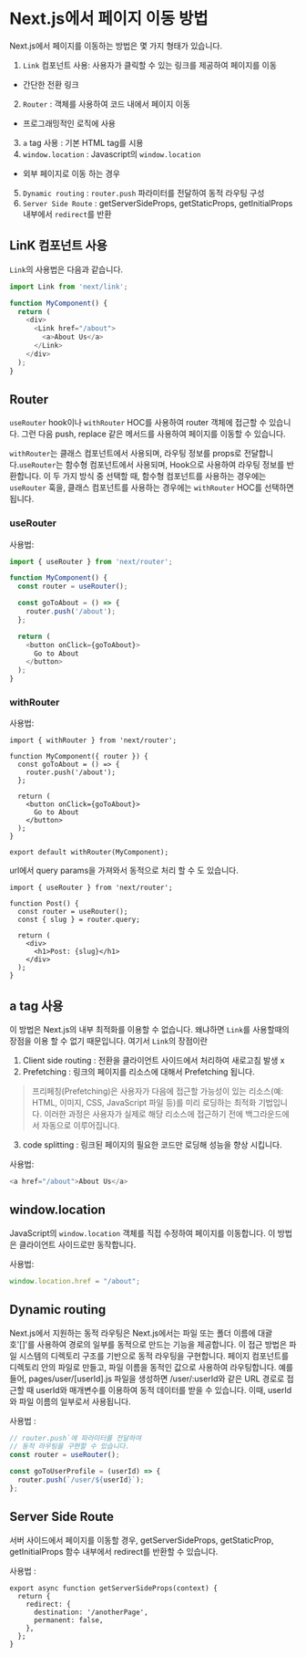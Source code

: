 # Next.js에서 페이지 이동 방법

Next.js에서 페이지를 이동하는 방법은 몇 가지 형태가 있습니다.

1. `Link` 컴포넌트 사용: 사용자가 클릭할 수 있는 링크를 제공하여 페이지를 이동 
  - 간단한 전환 링크
2. `Router` : 객체를 사용하여 코드 내에서 페이지 이동
- 프로그래밍적인 로직에 사용
3. `a` tag 사용 : 기본 HTML <a> tag를 시용 
4. `window.location` : Javascript의 `window.location`
- 외부 페이지로 이동 하는 경우
5. `Dynamic routing`  : `router.push` 파라미터를 전달하여 동적 라우팅 구성
6. `Server Side Route` :  getServerSideProps, getStaticProps, getInitialProps 내부에서
                         `redirect`를 반환
## LinK 컴포넌트 사용
`Link`의 사용법은 다음과 같습니다.

```javascript
import Link from 'next/link';

function MyComponent() {
  return (
    <div>
      <Link href="/about">
        <a>About Us</a>
      </Link>
    </div>
  );
}
```

## Router
`useRouter` hook이나 `withRouter` HOC를 사용하여 router 객체에 접근할 수 있습니다. 
그런 다음 push, replace 같은 메서드를 사용하여 페이지를 이동할 수 있습니다.

`withRouter`는 클래스 컴포넌트에서 사용되며, 라우팅 정보를 props로 전달합니다.`useRouter`는 함수형 컴포넌트에서 사용되며, Hook으로 사용하여 라우팅 정보를 반환합니다.
이 두 가지 방식 중 선택할 때, 함수형 컴포넌트를 사용하는 경우에는 `useRouter` 훅을, 클래스 컴포넌트를 사용하는 경우에는 `withRouter` HOC를 선택하면 됩니다.
### useRouter
사용법:
```javascript
import { useRouter } from 'next/router';

function MyComponent() {
  const router = useRouter();

  const goToAbout = () => {
    router.push('/about');
  };

  return (
    <button onClick={goToAbout}>
      Go to About
    </button>
  );
}
```

### withRouter
사용법:
```
import { withRouter } from 'next/router';

function MyComponent({ router }) {
  const goToAbout = () => {
    router.push('/about');
  };

  return (
    <button onClick={goToAbout}>
      Go to About
    </button>
  );
}

export default withRouter(MyComponent);
```

url에서 query params을 가져와서 동적으로 처리 할 수 도 있습니다.

```
import { useRouter } from 'next/router';

function Post() {
  const router = useRouter();
  const { slug } = router.query;

  return (
    <div>
      <h1>Post: {slug}</h1>
    </div>
  );
}
```
## a tag 사용
이 방법은 Next.js의 내부 최적화를 이용할 수 없습니다. 왜냐하면
`Link`를 사용할때의 장점을 이용 할 수 없기 때문입니다.
여기서 `Link`의 장점이란
1. Client side routing : 전환을 클라이언트 사이드에서 처리하여 새로고침 발생 x
2. Prefetching : 링크의 페이지를 리소스에 대해서 Prefetching 됩니다.
> 프리페칭(Prefetching)은 사용자가 다음에 접근할 가능성이 있는 
> 리소스(예: HTML, 이미지, CSS, JavaScript 파일 등)를 미리 로딩하는 최적화 기법입니다. 
> 이러한 과정은 사용자가 실제로 해당 리소스에 접근하기 전에 백그라운드에서 자동으로 이루어집니다.   
3. code splitting : 링크된 페이지의 필요한 코드만 로딩해 성능을 향상 시킵니다.

사용법:

```javascript
<a href="/about">About Us</a>
```

## window.location
JavaScript의 `window.location` 객체를 직접 수정하여 페이지를 이동합니다.
이 방법은 클라이언트 사이드로만 동작합니다.

사용법:

```javascript
window.location.href = "/about";

```

## Dynamic routing
Next.js에서 지원하는 동적 라우팅은 Next.js에서는 파일 또는 폴더 이름에 대괄호'[]'를 사용하여 경로의 일부를 
동적으로 만드는 기능을 제공합니다. 이 접근 방법은 파일 시스템의 디렉토리 구조를 기반으로 동적 라우팅을 구현합니다. 
페이지 컴포넌트를 디렉토리 안의 파일로 만들고, 파일 이름을 동적인 값으로 사용하여 라우팅합니다.
예를 들어, pages/user/[userId].js 파일을 생성하면 /user/:userId와 같은 URL 경로로 접근할 때 userId와 매개변수를 이용하여 동적 데이터를 받을 수 있습니다. 
이때, userId와 파일 이름의 일부로서 사용됩니다.

사용법 :
```javascript
// router.push`에 파라미터를 전달하여
// 동적 라우팅을 구현할 수 있습니다. 
const router = useRouter();

const goToUserProfile = (userId) => {
  router.push(`/user/${userId}`);
};
```


## Server Side Route
서버 사이드에서 페이지를 이동할 경우, getServerSideProps, getStaticProp, 
getInitialProps 함수 내부에서 redirect를 반환할 수 있습니다.

사용법 :
```
export async function getServerSideProps(context) {
  return {
    redirect: {
      destination: '/anotherPage',
      permanent: false,
    },
  };
}
```

